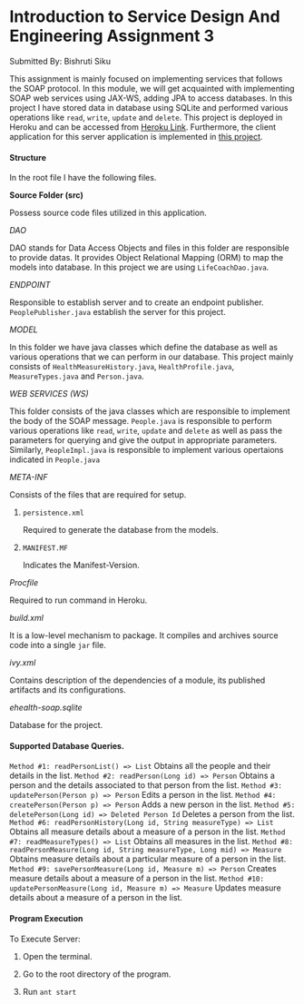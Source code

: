 # Introduction to Service Design And Engineering Assignment 3
Submitted By: Bishruti Siku

This assignment is mainly focused on implementing services that follows the SOAP protocol. In this module, we will get acquainted with implementing SOAP web services using JAX-WS, adding JPA to access databases. In this project I have stored data in database using SQLite and performed various operations like `read`, `write`, `update` and `delete`. This project is deployed in Heroku and can be accessed from [Heroku Link](https://introsde-assignment3-ehealth.herokuapp.com/ws/people?wsdl). Furthermore, the client application for this server application is implemented in [this project](https://github.com/Bishruti/introsde-2015-assignment-3-client).

#### Structure

In the root file I have the following files.

**Source Folder (src)**

Possess source code files utilized in this application.

*DAO*

DAO stands for Data Access Objects and files in this folder are responsible to provide datas. It provides Object Relational Mapping (ORM) to map the models into database. In this project we are using
`LifeCoachDao.java`.

*ENDPOINT*

Responsible to establish server and to create an endpoint publisher. `PeoplePublisher.java` establish the server for this project.

*MODEL*

In this folder we have java classes which define the database as well as various operations that we can perform in our database. This project mainly consists of `HealthMeasureHistory.java`, `HealthProfile.java`, `MeasureTypes.java` and `Person.java`.

*WEB SERVICES (WS)*

This folder consists of the java classes which are responsible to implement the body of the SOAP message. `People.java` is responsible to perform various operations like `read`, `write`, `update` and `delete` as well as pass the parameters for querying and give the output in appropriate parameters. Similarly, `PeopleImpl.java` is responsible to implement various opertaions indicated in `People.java`


*META-INF*

Consists of the files that are required for setup.

  1. `persistence.xml`

      Required to generate the database from the models.

  2. `MANIFEST.MF`

      Indicates the Manifest-Version.

*Procfile*

Required to run command in Heroku.

*build.xml*

It is a low-level mechanism to package. It compiles and archives source code into a single `jar` file.

*ivy.xml*

Contains description of the dependencies of a module, its published artifacts and its configurations.

*ehealth-soap.sqlite*

Database for the project.

#### Supported Database Queries.

`Method #1: readPersonList() => List` 
Obtains all the people and their details in the list.
`Method #2: readPerson(Long id) => Person`
Obtains a person and the details associated to that person from the list.
`Method #3: updatePerson(Person p) => Person`
Edits a person in the list.
`Method #4: createPerson(Person p) => Person`
Adds a new person in the list.
`Method #5: deletePerson(Long id) => Deleted Person Id`
Deletes a person from the list.
`Method #6: readPersonHistory(Long id, String measureType) => List`
Obtains all measure details about a measure of a person in the list.
`Method #7: readMeasureTypes() => List`
Obtains all measures in the list.
`Method #8: readPersonMeasure(Long id, String measureType, Long mid) => Measure`
Obtains measure details about a particular measure of a person in the list.
`Method #9: savePersonMeasure(Long id, Measure m) => Person`
Creates measure details about a measure of a person in the list.
`Method #10: updatePersonMeasure(Long id, Measure m) => Measure`
Updates measure details about a measure of a person in the list.

#### Program Execution

To Execute Server:

1. Open the terminal.

2. Go to the root directory of the program.

3. Run `ant start`
